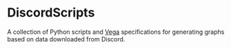 # DiscordScripts

A collection of Python scripts and [Vega](https://vega.github.io/vega-lite/) specifications for generating graphs based on data downloaded from Discord.
